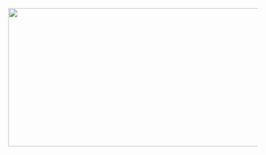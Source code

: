 <img src="https://media.giphy.com/media/qKTZ3Kgm6zJmLtvfDd/source.gif" width="900px" height="280px">



<!--
**mjj4685/mjj4685** is a ✨ _special_ ✨ repository because its `README.md` (this file) appears on your GitHub profile.


